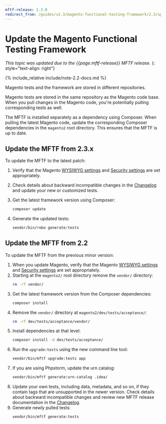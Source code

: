 ```yaml
---
mftf-release: 2.3.0
redirect_from: /guides/v2.3/magento-functional-testing-framework/2.3/update.html
---
```


# Update the Magento Functional Testing Framework

_This topic was updated due to the {{page.mftf-release}} MFTF release._
{: style="text-align: right"}

{% include_relative include/note-2.2-docs.md %}

Magento tests and the framework are stored in different repositories.

Magento tests are stored in the same repository as the Magento code base.
When you pull changes in the Magento code, you're potentially pulling corresponding tests as well.

The MFTF is installed separately as a dependency using Composer.
When pulling the latest Magento code, update the corresponding Composer dependencies in the `magento2` root directory.
This ensures that the MFTF is up to date.

## Update the MFTF from 2.3.x

To update the MFTF to the latest patch:

1. Verify that the Magento [WYSIWYG settings](getting-started.html#wysiwyg-settings) and [Security settings](getting-started.html#security-settings) are set appropriately.
1. Check details about backward incompatible changes in the [Changelog](https://github.com/magento/magento2-functional-testing-framework/blob/master/CHANGELOG.md) and update your new or customized tests.
1. Get the latest framework version using Composer:

	```bash
	composer update
	```

1. Generate the updated tests:

	```bash
	vendor/bin/robo generate:tests
	```

## Update the MFTF from 2.2

To update the MFTF from the previous minor version:

1. When you update Magento, verify that the Magento [WYSIWYG settings](getting-started.html#wysiwyg-settings) and [Security settings](getting-started.html#security-settings) are set appropriately.
1. Starting at the `magento2/` root directory remove the `vendor/` directory:
   ```bash
   rm -rf vendor/
   ```
1. Get the latest framework version from the Composer dependencies:
   ```bash
   composer install
   ```
1. Remove the `vendor/` directory at `magento2/dev/tests/acceptance/`:
   ```bash
   rm -rf dev/tests/acceptance/vendor/
   ```
1. Install dependencies at that level:
   ```bash
   composer install -d dev/tests/acceptance/
   ```
1. Run the `upgrade:tests` using the new command line tool:
   ```bash
   vendor/bin/mftf upgrade:tests app
   ```
1. If you are using Phpstorm, update the urn catalog:
   ```bash
   vendor/bin/mftf generate:urn-catalog .idea/
   ```
1. Update your own tests, including data, metadata, and so on, if they contain tags that are unsupported in the newer version.
Check details about backward incompatible changes and review new MFTF release documentation in the [Changelog](https://github.com/magento/magento2-functional-testing-framework/blob/master/CHANGELOG.md).
1. Generate newly pulled tests:
   ```bash
   vendor/bin/mftf generate:tests
   ```
